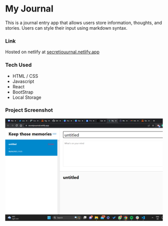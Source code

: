 # My Journal

This is a journal entry app that allows users store information, thoughts, and stories. Users can style their input using markdown syntax. 


 ### Link
Hosted on netlify at [secretjouurnal.netlify.app](https://secretjouurnal.netlify.app/)

### Tech Used
* HTML / CSS
* Javascript
* React
* BootStrap 
* Local Storage

### Project Screenshot 

![screenshot](./public/images/4.png)

